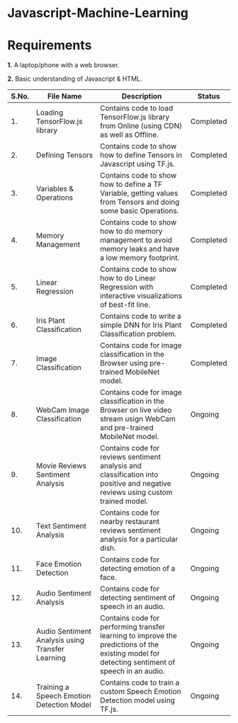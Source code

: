 # Javascript-Machine-Learning

# Requirements

**1.** A laptop/phone with a web browser.

**2.** Basic understanding of Javascript & HTML.

| S.No. |     File Name   |                       Description                         |   Status    |
| ----- | --------------- | --------------------------------------------------------- | ----------- |
|  1.   | Loading TensorFlow.js library| Contains code to load TensorFlow.js library from Online (using CDN) as well as Offline. | Completed |
|  2.   | Defining Tensors | Contains code to show how to define Tensors in Javascript using TF.js. | Completed | 
|  3.   | Variables & Operations | Contains code to show how to define a TF Variable, getting values from Tensors and doing some basic Operations. | Completed |
|  4.   | Memory Management | Contains code to show how to do memory management to avoid memory leaks and have a low memory footprint. | Completed |
|  5.   | Linear Regression | Contains code to show how to do Linear Regression with interactive visualizations of best-fit line. | Completed |
|  6.   | Iris Plant Classification | Contains code to write a simple DNN for Iris Plant Classification problem. | Completed |
|  7.   | Image Classification | Contains code for image classification in the Browser using pre-trained MobileNet model. | Completed |
|  8.   | WebCam Image Classification | Contains code for image classification in the Browser on live video stream usign WebCam and pre-trained MobileNet model.  | Ongoing |
|  9.   | Movie Reviews Sentiment Analysis | Contains code for reviews sentiment analysis and classification into positive and negative reviews using custom trained model. | Ongoing |
|  10.  | Text Sentiment Analysis | Contains code for nearby restaurant reviews sentiment analysis for a particular dish. | Ongoing |
|  11.  | Face Emotion Detection | Contains code for detecting emotion of a face. | Ongoing |
|  12.  | Audio Sentiment Analysis | Contains code for detecting sentiment of speech in an audio. | Ongoing |
|  13.  | Audio Sentiment Analysis using Transfer Learning | Contains code for performing transfer learning to improve the predictions of the existing model for detecting sentiment of speech in an audio. | Ongoing |
|  14.  | Training a Speech Emotion Detection Model | Contains code to train a custom Speech Emotion Detection model using TF.js. | Ongoing |
